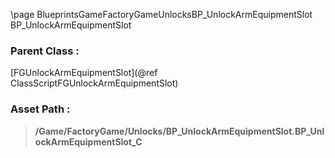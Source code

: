 \page BlueprintsGameFactoryGameUnlocksBP_UnlockArmEquipmentSlot BP_UnlockArmEquipmentSlot
### Parent Class :
[FGUnlockArmEquipmentSlot](@ref ClassScriptFGUnlockArmEquipmentSlot)
### Asset Path :
<b><blockquote>/Game/FactoryGame/Unlocks/BP_UnlockArmEquipmentSlot.BP_UnlockArmEquipmentSlot_C</blockquote></b>
